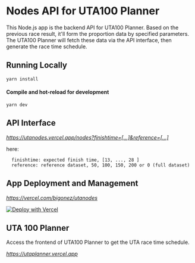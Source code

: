 # Nodes API for UTA100 Planner

This Node.js app is the backend API for UTA100 Planner. Based on the previous race result, it'll form the proportion data by specified parameters. The UTA100 Planner will fetch these data via the API interface, then generate the race time schedule.

## Running Locally
```
yarn install
```

#### Compile and hot-reload for development
```
yarn dev
```

## API Interface
_https://utanodes.vercel.app/nodes?finishtime=[...]&reference=[...]_

here:
```
  finishtime: expected finish time, [13, ..., 28 ]
  reference: reference dataset, 50, 100, 150, 200 or 0 (full dataset)
```

## App Deployment and Management
_https://vercel.com/bigonez/utanodes_

[![Deploy with Vercel](https://vercel.com/button)](https://vercel.com/bigonez/utanodes)

## UTA 100 Planner
Access the frontend of UTA100 Planner to get the UTA race time schedule.

_https://utaplanner.vercel.app_
